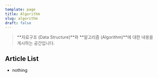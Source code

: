 ```yaml
---
template: page
title: Algorithm
slug: algorithm
draft: false
---
```

> **자료구조 (Data Structure)**와 **알고리즘 (Algorithm)**에 대한 내용을 게시하는 공간입니다.

## Article List

* nothing